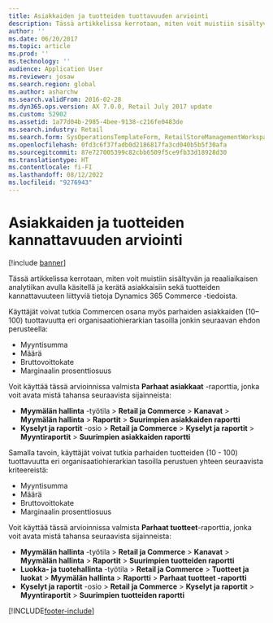 ```yaml
---
title: Asiakkaiden ja tuotteiden tuottavuuden arviointi
description: Tässä artikkelissa kerrotaan, miten voit muistiin sisältyvän ja reaaliaikaisen analytiikan avulla käsitellä ja kerätä asiakkaisiin sekä tuotteiden kannattavuuteen liittyviä tietoja Dynamics 365 Commerce -tiedoista.
author: ''
ms.date: 06/20/2017
ms.topic: article
ms.prod: ''
ms.technology: ''
audience: Application User
ms.reviewer: josaw
ms.search.region: global
ms.author: asharchw
ms.search.validFrom: 2016-02-28
ms.dyn365.ops.version: AX 7.0.0, Retail July 2017 update
ms.custom: 52902
ms.assetid: 1a77d04b-2985-4bee-9138-c216fe0483de
ms.search.industry: Retail
ms.search.form: SysOperationsTemplateForm, RetailStoreManagementWorkspace
ms.openlocfilehash: 0fd3c6f37fadb0d2186817fa3cd040b5b5f30afa
ms.sourcegitcommit: 87e727005399c82cbb6509f5ce9fb33d18928d30
ms.translationtype: HT
ms.contentlocale: fi-FI
ms.lasthandoff: 08/12/2022
ms.locfileid: "9276943"
---
```

# <a name="assess-customer-and-product-profitability"></a>Asiakkaiden ja tuotteiden kannattavuuden arviointi

[!include [banner](includes/banner.md)]

Tässä artikkelissa kerrotaan, miten voit muistiin sisältyvän ja reaaliaikaisen analytiikan avulla käsitellä ja kerätä asiakkaisiin sekä tuotteiden kannattavuuteen liittyviä tietoja Dynamics 365 Commerce -tiedoista.

Käyttäjät voivat tutkia Commercen osana myös parhaiden asiakkaiden (10–100) tuottavuutta eri organisaatiohierarkian tasoilla jonkin seuraavan ehdon perusteella:

- Myyntisumma
- Määrä
- Bruttovoittokate
- Marginaalin prosenttiosuus

Voit käyttää tässä arvioinnissa valmista **Parhaat asiakkaat** -raporttia, jonka voit avata mistä tahansa seuraavista sijainneista:

- **Myymälän hallinta** -työtila &gt; **Retail ja Commerce** &gt; **Kanavat** &gt; **Myymälän hallinta** &gt; **Raportit** &gt; **Suurimpien asiakkaiden raportti**
- **Kyselyt ja raportit** -osio &gt; **Retail ja Commerce** &gt; **Kyselyt ja raportit** &gt; **Myyntiraportit** &gt; **Suurimpien asiakkaiden raportti**

Samalla tavoin, käyttäjät voivat tutkia parhaiden tuotteiden (10 - 100) tuottavuutta eri organisaatiohierarkian tasoilla perustuen yhteen seuraavista kriteereistä:

- Myyntisumma
- Määrä
- Bruttovoittokate
- Marginaalin prosenttiosuus

Voit käyttää tässä arvioinnissa valmista **Parhaat tuotteet**-raporttia, jonka voit avata mistä tahansa seuraavista sijainneista:

- **Myymälän hallinta** -työtila &gt; **Retail ja Commerce** &gt; **Kanavat** &gt; **Myymälän hallinta** &gt; **Raportit** &gt; **Suurimpien tuotteiden raportti**
- **Luokka- ja tuotehallinta** -työtila &gt; **Retail ja Commerce** &gt; **Tuotteet ja luokat** &gt; **Myymälän hallinta** &gt; **Raportti** &gt; **Parhaat tuotteet -raportti**
- **Kyselyt ja raportit** -osio &gt; **Retail ja Commerce** &gt; **Kyselyt ja raportit** &gt; **Myyntiraportit** &gt; **Suurimpien tuotteiden raportti**


[!INCLUDE[footer-include](../includes/footer-banner.md)]
